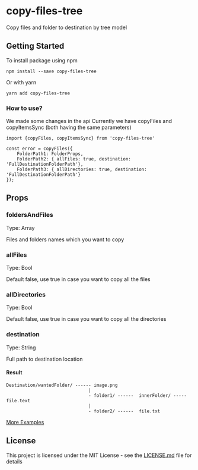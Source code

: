 # copy-files-tree

Copy files and folder to destination by tree model

## Getting Started

To install package using npm
```
npm install --save copy-files-tree
```
Or with yarn
```
yarn add copy-files-tree
```

### How to use?

We made some changes in the api
Currently we have copyFiles and copyItemsSync (both having the same parameters)

```
import {copyFiles, copyItemsSync} from 'copy-files-tree'

const error = copyFiles({
    FolderPath1: FolderProps,
    FolderPath2: { allFiles: true, destination: 'FullDestinationFolderPath'},
    FolderPath3: { allDirectories: true, destination: 'FullDestinationFolderPath'}
});
```

## Props

### foldersAndFiles

Type: Array 

Files and folders names which you want to copy

### allFiles

Type: Bool

Default false, use true in case you want to copy all the files   

### allDirectories

Type: Bool

Default false, use true in case you want to copy all the directories 

### destination

Type: String

Full path to destination location 



#### Result

```
Destination/wantedFolder/ ------ image.png          
                               |       
                               - folder1/ ------  innerFolder/ ----- file.text         
                               |         
                               - folder2/ ------  file.txt       
```

[More Examples](example.js)

## License

This project is licensed under the MIT License - see the [LICENSE.md](LICENSE) file for details
